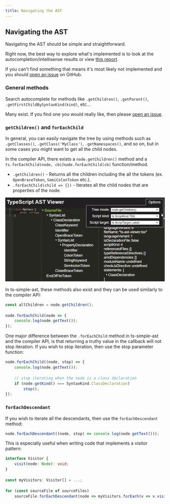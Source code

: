 ```yaml
---
title: Navigating the AST
---
```


## Navigating the AST

Navigating the AST should be simple and straightforward.

Right now, the best way to explore what's implemented is to look at the autocompletion/intellisense results
or view [this report](https://github.com/dsherret/ts-simple-ast/blob/master/wrapped-nodes.md).

If you can't find something that means it's most likely not implemented and you should [open an issue](https://github.com/dsherret/ts-simple-ast/issues) on GitHub.

### General methods

Search autocomplete for methods like `.getChildren()`, `.getParent()`, `.getFirstChildBySyntaxKind(kind)`, etc...

Many exist. If you find one you would really like, then please [open an issue](https://github.com/dsherret/ts-simple-ast/issues).

### `getChildren()` and `forEachChild`

In general, you can easily navigate the tree by using methods such as `.getClasses()`, `.getClass('MyClass')`, `.getNamespaces()`, and so on, but in some cases you might want to get all the child nodes.

In the compiler API, there exists a `node.getChildren()` method and a `ts.forEachChild(node, cb)`/`node.forEachChild(cb)` function/method.

* `.getChildren()` - Returns all the children including the all the tokens (ex. `OpenBraceToken`, `SemiColonToken` etc.).
* `.forEachChild(child => {})` - Iterates all the child nodes that are properties of the node.

[![getChildren vs forEachKind](images/getChildrenVsForEachKind.gif)](http://ts-ast-viewer.com)

In ts-simple-ast, these methods also exist and they can be used similarly to the compiler API:

```ts
const allChildren = node.getChildren();

node.forEachChild(node => {
    console.log(node.getText());
});
```

One major difference between the `.forEachChild` method in ts-simple-ast and the compiler API, is that returning a truthy value in the callback will not stop iteration. If you wish to stop iteration, then use the stop parameter function:

```ts
node.forEachChild((node, stop) => {
    console.log(node.getText());

    // stop iterating when the node is a class declaration
    if (node.getKind() === SyntaxKind.ClassDeclaration)
        stop();
});
```

### `forEachDescendant`

If you wish to iterate all the descendants, then use the `forEachDescendant` method:

```ts
node.forEachDescendant((node, stop) => console.log(node.getText()));
```

This is especially useful when writing code that implements a visitor pattern:

```ts ignore-error: 1109, setup: let sourceFiles: SourceFile[];
interface Visitor {
    visit(node: Node): void;
}

const myVisitors: Visitor[] = ...;

for (const sourceFile of sourceFiles)
    sourceFile.forEachDescendant(node => myVisitors.forEach(v => v.visit(node)));
```
